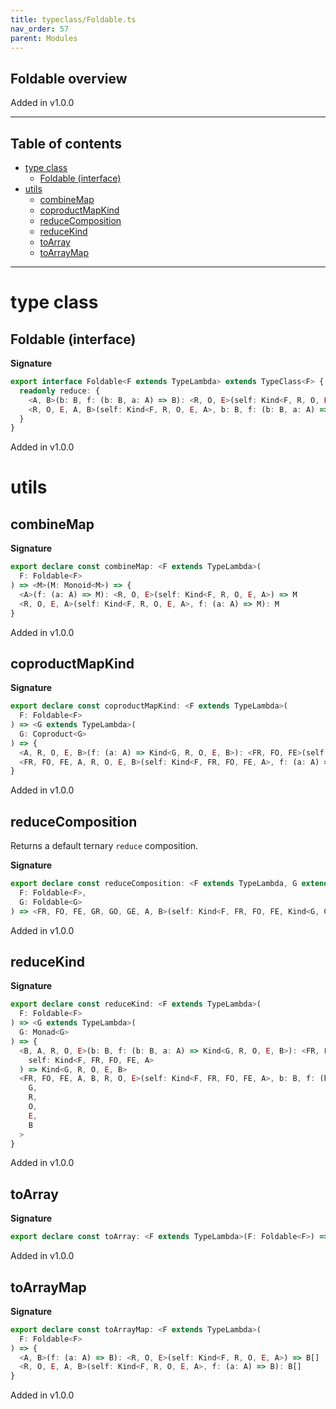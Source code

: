 ```yaml
---
title: typeclass/Foldable.ts
nav_order: 57
parent: Modules
---
```


## Foldable overview

Added in v1.0.0

---

<h2 class="text-delta">Table of contents</h2>

- [type class](#type-class)
  - [Foldable (interface)](#foldable-interface)
- [utils](#utils)
  - [combineMap](#combinemap)
  - [coproductMapKind](#coproductmapkind)
  - [reduceComposition](#reducecomposition)
  - [reduceKind](#reducekind)
  - [toArray](#toarray)
  - [toArrayMap](#toarraymap)

---

# type class

## Foldable (interface)

**Signature**

```ts
export interface Foldable<F extends TypeLambda> extends TypeClass<F> {
  readonly reduce: {
    <A, B>(b: B, f: (b: B, a: A) => B): <R, O, E>(self: Kind<F, R, O, E, A>) => B
    <R, O, E, A, B>(self: Kind<F, R, O, E, A>, b: B, f: (b: B, a: A) => B): B
  }
}
```

Added in v1.0.0

# utils

## combineMap

**Signature**

```ts
export declare const combineMap: <F extends TypeLambda>(
  F: Foldable<F>
) => <M>(M: Monoid<M>) => {
  <A>(f: (a: A) => M): <R, O, E>(self: Kind<F, R, O, E, A>) => M
  <R, O, E, A>(self: Kind<F, R, O, E, A>, f: (a: A) => M): M
}
```

Added in v1.0.0

## coproductMapKind

**Signature**

```ts
export declare const coproductMapKind: <F extends TypeLambda>(
  F: Foldable<F>
) => <G extends TypeLambda>(
  G: Coproduct<G>
) => {
  <A, R, O, E, B>(f: (a: A) => Kind<G, R, O, E, B>): <FR, FO, FE>(self: Kind<F, FR, FO, FE, A>) => Kind<G, R, O, E, B>
  <FR, FO, FE, A, R, O, E, B>(self: Kind<F, FR, FO, FE, A>, f: (a: A) => Kind<G, R, O, E, B>): Kind<G, R, O, E, B>
}
```

Added in v1.0.0

## reduceComposition

Returns a default ternary `reduce` composition.

**Signature**

```ts
export declare const reduceComposition: <F extends TypeLambda, G extends TypeLambda>(
  F: Foldable<F>,
  G: Foldable<G>
) => <FR, FO, FE, GR, GO, GE, A, B>(self: Kind<F, FR, FO, FE, Kind<G, GR, GO, GE, A>>, b: B, f: (b: B, a: A) => B) => B
```

Added in v1.0.0

## reduceKind

**Signature**

```ts
export declare const reduceKind: <F extends TypeLambda>(
  F: Foldable<F>
) => <G extends TypeLambda>(
  G: Monad<G>
) => {
  <B, A, R, O, E>(b: B, f: (b: B, a: A) => Kind<G, R, O, E, B>): <FR, FO, FE>(
    self: Kind<F, FR, FO, FE, A>
  ) => Kind<G, R, O, E, B>
  <FR, FO, FE, A, B, R, O, E>(self: Kind<F, FR, FO, FE, A>, b: B, f: (b: B, a: A) => Kind<G, R, O, E, B>): Kind<
    G,
    R,
    O,
    E,
    B
  >
}
```

Added in v1.0.0

## toArray

**Signature**

```ts
export declare const toArray: <F extends TypeLambda>(F: Foldable<F>) => <R, O, E, A>(self: Kind<F, R, O, E, A>) => A[]
```

Added in v1.0.0

## toArrayMap

**Signature**

```ts
export declare const toArrayMap: <F extends TypeLambda>(
  F: Foldable<F>
) => {
  <A, B>(f: (a: A) => B): <R, O, E>(self: Kind<F, R, O, E, A>) => B[]
  <R, O, E, A, B>(self: Kind<F, R, O, E, A>, f: (a: A) => B): B[]
}
```

Added in v1.0.0
